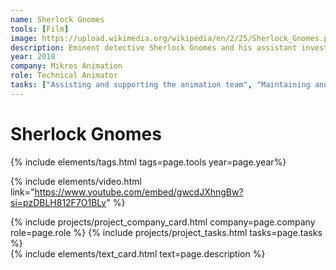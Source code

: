```yaml
---
name: Sherlock Gnomes
tools: [Film]
image: https://upload.wikimedia.org/wikipedia/en/2/25/Sherlock_Gnomes.png
description: Eminent detective Sherlock Gnomes and his assistant investigate the sudden disappearance of other gnomes after Gnomeo and Juliet hire him.
year: 2018
company: Mikros Animation
role: Technical Animator
tasks: ["Assisting and supporting the animation team", "Maintaining and developing animation tools"]
---
```


# Sherlock Gnomes
{% include elements/tags.html tags=page.tools year=page.year%}

{% include elements/video.html link="https://www.youtube.com/embed/gwcdJXhngBw?si=pzDBLH812F7O1BLv" %}

<div class="row justify-content-left align-items-left">
    <div class="col-md-6">
        {% include projects/project_company_card.html company=page.company role=page.role %}
        {% include projects/project_tasks.html tasks=page.tasks %}
    </div>
    <div class="col-md-6">
        {% include elements/text_card.html text=page.description %}
    </div>
</div>
